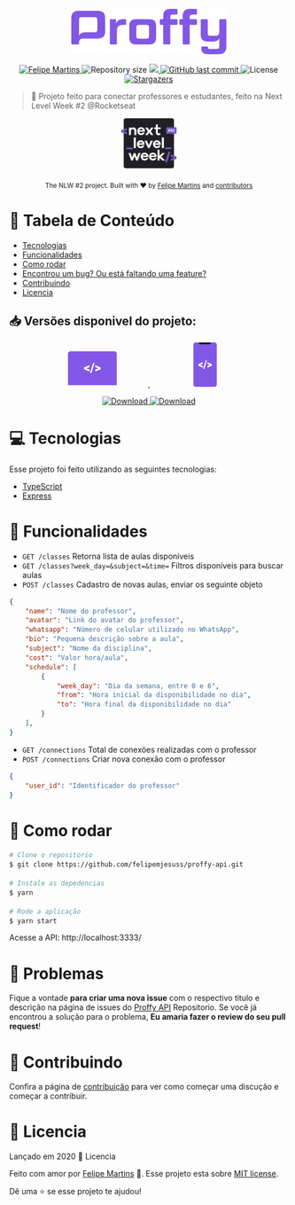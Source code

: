 <p align="center">
   <img src="./.github/logo.png" alt="Proffy" width="280"/>
</p>

<p align="center">	
   <a href="https://www.linkedin.com/in/felipemjesuss/">
      <img alt="Felipe Martins" src="https://img.shields.io/badge/-FelipeMartins-8257E5?style=flat&logo=Linkedin&logoColor=white" />
   </a>
  <img alt="Repository size" src="https://img.shields.io/github/repo-size/felipemjesuss/proffy-api?color=774DD6">

  <a aria-label="Completed" href="https://nextlevelweek.com/episodios/omnistack/edicao/2">
    <img src="https://img.shields.io/badge/Proffy-NLW 2.0-8257E5?logo=data:image/png;base64,iVBORw0KGgoAAAANSUhEUgAAABAAAAAQCAMAAAAoLQ9TAAAALVBMVEVHcExxWsF0XMJzXMJxWcFsUsD///9jRrzY0u6Xh9Gsn9n39fyMecy0qd2bjNJWBT0WAAAABHRSTlMA2Do606wF2QAAAGlJREFUGJVdj1cWwCAIBLEsRU3uf9xobDH8+GZwUYi8i6ucJwrxKE+7D0G9Q4vlYqtmCSjndr4CgCgzlyFgfKfKCVO0LrPKjmiqMxGXkJwNnXskqWG+1oSM+BSwD8f29YLNjvx/OQrn+g99oQSoNmt3PgAAAABJRU5ErkJggg=="></img>
  </a>
  <a href="https://github.com/felipemjesuss/proffy-api/commits/master">
    <img alt="GitHub last commit" src="https://img.shields.io/github/last-commit/felipemjesuss/proffy-api?color=774DD6">
  </a> 
  <img alt="License" src="https://img.shields.io/badge/license-MIT-8257E5">
  <a href="https://github.com/felipemjesuss/proffy-api/stargazers">
    <img alt="Stargazers" src="https://img.shields.io/github/stars/felipemjesuss/proffy-api?color=8257E5&logo=github">
  </a>
</p>

> :rocket: Projeto feito para conectar professores e estudantes, feito na Next Level Week #2 @Rocketseat

<div align="center">
  <p>
  <img src="./.github/nlw2.svg" alt="Next Level Week #2" width="100"/>
  </p>
  <sub>The NLW #2 project. Built with ❤︎ by
    <a href="https://github.com/felipemjsuess">Felipe Martins</a> and
    <a href="https://github.com/felipemjsuess/proffy-api/graphs/contributors">
      contributors
    </a>
  </sub>
</div>

# :pushpin: Tabela de Conteúdo

* [Tecnologias](#computer-tecnologias)
* [Funcionalidades](#rocket-funcionalidades)
* [Como rodar](#construction_worker-como-rodar)
* [Encontrou um bug? Ou está faltando uma feature?](#bug-problemas)
* [Contribuindo](#tada-contribuindo)
* [Licencia](#closed_book-licencia)

<h2 align="left"> 📥 Versões disponivel do projeto: </h2>
<p align="center">
    <a title="Versão Web" alt="Versão Web" href="https://github.com/felipemjesuss/proffy-web">
        <svg width="200" height="64" viewBox="0 0 106 64" fill="none"><path d="M97 61V4.207a4.32 4.32 0 00-1.172-2.975A3.903 3.903 0 0093 0H13c-1.06 0-2.078.443-2.828 1.232A4.32 4.32 0 009 4.207V61h88z" fill="#8257E6"></path><path d="M0 61h106v1.5c0 .398-.385.78-1.071 1.06-.685.282-1.615.44-2.584.44H3.655c-.97 0-1.899-.158-2.584-.44C.385 63.28 0 62.899 0 62.5V61zM41.733 30.643l6.06 2.095v3.495L38 32.135v-3.029l9.793-4.098v3.483l-6.06 2.152zM51.383 39h-2.648l5.506-18H56.9l-5.517 18zM64.289 30.61l-6.027-2.107v-3.484L68 29.118v3.028l-9.738 4.099V32.76l6.027-2.152z" fill="#fff"></path></svg>
    </a>
   <a title="Versão App" alt="Versão App" href="https://github.com/felipemjesuss/proffy-app">
       <svg width="200" height="80" viewBox="0 0 43 80" fill="none"><path d="M38.384 80H3.838C1.718 80 0 78.115 0 75.79V4.21C0 1.886 1.718 0 3.838 0h34.546c2.12 0 3.838 1.885 3.838 4.21v71.58c0 2.325-1.718 4.21-3.838 4.21z" fill="#8257E6"></path><path d="M10 0h21.273v.273a3 3 0 01-3 3H13a3 3 0 01-3-3V0z" fill="#121214"></path><path d="M11.93 40.556l4.938 1.81v3.02l-7.98-3.541v-2.617l7.98-3.542v3.01l-4.937 1.86zM19.793 47.778h-2.157l4.486-15.556h2.166l-4.495 15.556zM30.31 40.526l-4.911-1.82v-3.01l7.934 3.541v2.618L25.4 45.397v-3.011l4.91-1.86z" fill="#fff"></path></svg>
    </a>
</p>
<p align="center">
    <a title="Versão Web" href="https://github.com/felipemjesuss/proffy-web">
        <img alt="Download" src="https://img.shields.io/badge/Versão Web-black?style=flat-square&logo=github&logoColor=red" width="200px" />
    </a>
    <a title="Versão App" href="https://github.com/felipemjesuss/proffy-app">
        <img alt="Download" src="https://img.shields.io/badge/Versão App-black?style=flat-square&logo=github&logoColor=red" width="195px"/>
    </a>
</p>

# :computer: Tecnologias
Esse projeto foi feito utilizando as seguintes tecnologias:
<ul>
  <li><a href="https://www.typescriptlang.org/">TypeScript</a></li>
  <li><a href="https://expressjs.com/en/api.html#express">Express</a></li>
</ul>

# :rocket: Funcionalidades

* ```GET /classes``` Retorna lista de aulas disponíveis
* ```GET /classes?week_day=&subject=&time=``` Filtros disponíveis para buscar aulas
* ```POST /classes``` Cadastro de novas aulas, enviar os seguinte objeto 
```json
{
    "name": "Nome do professor",
    "avatar": "Link do avatar do professor",
    "whatsapp": "Número de celular utilizado no WhatsApp",
    "bio": "Pequena descrição sobre a aula",
    "subject": "Nome da disciplina",
    "cost": "Valor hora/aula",
    "schedule": [
        {
            "week_day": "Dia da semana, entre 0 e 6",
            "from": "Hora inicial da disponibilidade no dia",
            "to": "Hora final da disponibilidade no dia"
        }
    ],
}
```
* ```GET /connections``` Total de conexões realizadas com o professor
* ```POST /connections``` Criar nova conexão com o professor
```json
{
    "user_id": "Identificador do professor"
}
```

# :construction_worker: Como rodar
```bash
# Clone o repositorio
$ git clone https://github.com/felipemjesuss/proffy-api.git

# Instale as depedencias
$ yarn

# Rode a aplicação
$ yarn start
```
Acesse a API: http://localhost:3333/

# :bug: Problemas

Fique a vontade **para criar uma nova issue** com o respectivo titulo e descrição na página de issues do [Proffy API](https://github.com/felipemjesuss/proffy-api/issues) Repositorio. Se você já encontrou a solução para o problema, **Eu amaria fazer o review do seu pull request**!

# :tada: Contribuindo

Confira a página de [contribuição](https://github.com/felipemjesuss/proffy-api/blob/master/CONTRIBUTING.md) para ver como começar uma discução e começar a contribuir.

# :closed_book: Licencia

Lançado em 2020 :closed_book: Licencia

Feito com amor por [Felipe Martins](https://github.com/felipemjesuss) 🚀.
Esse projeto esta sobre [MIT license](https://github.com/felipemjesuss/proffy-api/master/LICENSE).


Dê uma ⭐️ se esse projeto te ajudou!

